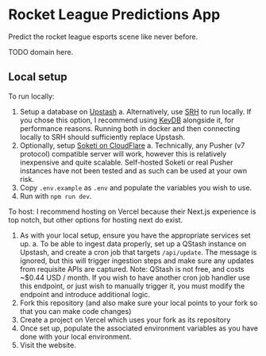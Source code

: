 # Rocket League Predictions App
Predict the rocket league esports scene like never before.

TODO domain here.

## Local setup
To run locally:
1. Setup a database on [Upstash](https://upstash.com/)
    a. Alternatively, use [SRH](https://github.com/hiett/serverless-redis-http) to run locally. If you chose this option, I recommend using [KeyDB](https://docs.keydb.dev/) alongside it, for performance reasons. Running both in docker and then connecting locally to SRH should sufficiently replace Upstash.
2. Optionally, setup [Soketi on CloudFlare](https://dash.soketi.app/register)
    a. Technically, any Pusher (v7 protocol) compatible server will work, however this is relatively inexpensive and quite scalable. Self-hosted Soketi or real Pusher instances have not been tested and as such can be used at your own risk.
3. Copy `.env.example` as `.env` and populate the variables you wish to use.
4. Run with `npm run dev`.

To host:
I recommend hosting on Vercel because their Next.js experience is top notch, but other options for hosting next do exist.
1. As with your local setup, ensure you have the appropriate services set up.
    a. To be able to ingest data properly, set up a QStash instance on Upstash, and create a cron job that targets `/api/update`. The message is ignored, but this will trigger ingestion steps and make sure any updates from requisite APIs are captured. Note: QStash is not free, and costs ~$0.44 USD / month. If you wish to have another cron job handler use this endpoint, or just wish to manually trigger it, you must modify the endpoint and introduce additional logic.
2. Fork this repository (and also make sure your local points to your fork so that you can make code changes)
3. Create a project on Vercel which uses your fork as its repository
4. Once set up, populate the associated environment variables as you have done with your local environment.
5. Visit the website.
